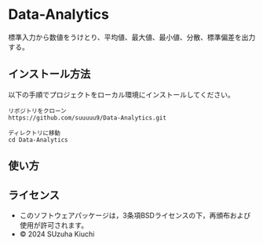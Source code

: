# Data-Analytics
標準入力から数値をうけとり、平均値、最大値、最小値、分散、標準偏差を出力する。

## インストール方法
以下の手順でプロジェクトをローカル環境にインストールしてください。
```
リポジトリをクローン
https://github.com/suuuuu9/Data-Analytics.git

ディレクトリに移動
cd Data-Analytics
```

## 使い方

## ライセンス
- このソフトウェアパッケージは，3条項BSDライセンスの下，再頒布および使用が許可されます。
- © 2024 SUzuha Kiuchi
